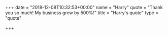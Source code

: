+++
date = "2018-12-08T10:32:53+00:00"
name = "Harry"
quote = "Thank you so much! My business grew by 500%!"
title = "Harry's quote"
type = "quote"

+++
